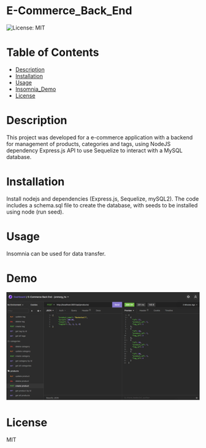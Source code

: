 # E-Commerce_Back_End

![License: MIT](https://img.shields.io/badge/License-MIT-yellow.svg)

# Table of Contents

- [Description](#description)
- [Installation](#installation)
- [Usage](#usage)
- [Insomnia_Demo](#insomnia_demo)
- [License](#license)

# Description

This project was developed for a e-commerce application with a backend for management of products, categories and tags, using NodeJS dependency Express.js API to use Sequelize to interact with a MySQL database.

# Installation

Install nodejs and dependencies (Express.js, Sequelize, mySQL2). The code includes a schema.sql file to create the database, with seeds to be installed using node (run seed).

# Usage

Insomnia can be used for data transfer.

# Demo

[![demo](assets/images/screenshot.png)](https://youtu.be/eHyZuIMMUZ0)

# License

MIT
